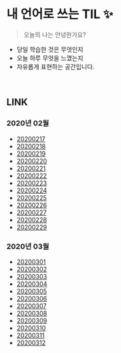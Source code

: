 # 내 언어로 쓰는 TIL :sparkles:
> 오늘의 나는 안녕한가요?

- 당일 학습한 것은 무엇인지
- 오늘 하루 무엇을 느꼈는지
- 자유롭게 표현하는 공간입니다.

<br />

## LINK

### 2020년 02월

- [20200217](https://github.com/wowww/TIL/blob/master/Retrospective/20200217.md)   
- [20200218](https://github.com/wowww/TIL/blob/master/Retrospective/20200218.md)  
- [20200219](https://github.com/wowww/TIL/blob/master/Retrospective/20200219.md)  
- [20200220](https://github.com/wowww/TIL/blob/master/Retrospective/20200220.md)  
- [20200221](https://github.com/wowww/TIL/blob/master/Retrospective/20200221.md)  
- [20200222](https://github.com/wowww/TIL/blob/master/Retrospective/20200222.md)  
- [20200223](https://github.com/wowww/TIL/blob/master/Retrospective/20200223.md)  
- [20200224](https://github.com/wowww/TIL/blob/master/Retrospective/20200224.md)  
- [20200225](https://github.com/wowww/TIL/blob/master/Retrospective/20200225.md)   
- [20200226](https://github.com/wowww/TIL/blob/master/Retrospective/20200226.md)   
- [20200227](https://github.com/wowww/TIL/blob/master/Retrospective/20200227.md)   
- [20200228](https://github.com/wowww/TIL/blob/master/Retrospective/20200228.md)   
- [20200229](https://github.com/wowww/TIL/blob/master/Retrospective/20200229.md)   

### 2020년 03월

- [20200301](https://github.com/wowww/TIL/blob/master/Retrospective/20200301.md)  
- [20200302](https://github.com/wowww/TIL/blob/master/Retrospective/20200302.md)  
- [20200303](https://github.com/wowww/TIL/blob/master/Retrospective/20200303.md)  
- [20200304](https://github.com/wowww/TIL/blob/master/Retrospective/20200304.md)  
- [20200305](https://github.com/wowww/TIL/blob/master/Retrospective/20200305.md)  
- [20200306](https://github.com/wowww/TIL/blob/master/Retrospective/20200306.md) 
- [20200307](https://github.com/wowww/TIL/blob/master/Retrospective/20200307.md) 
- [20200308](https://github.com/wowww/TIL/blob/master/Retrospective/20200308.md)
- [20200309](https://github.com/wowww/TIL/blob/master/Retrospective/20200309.md)  
- [20200310](https://github.com/wowww/TIL/blob/master/Retrospective/20200310.md) 
- [20200311](https://github.com/wowww/TIL/blob/master/Retrospective/20200311.md) 
- [20200312](https://github.com/wowww/TIL/blob/master/Retrospective/20200312.md) 